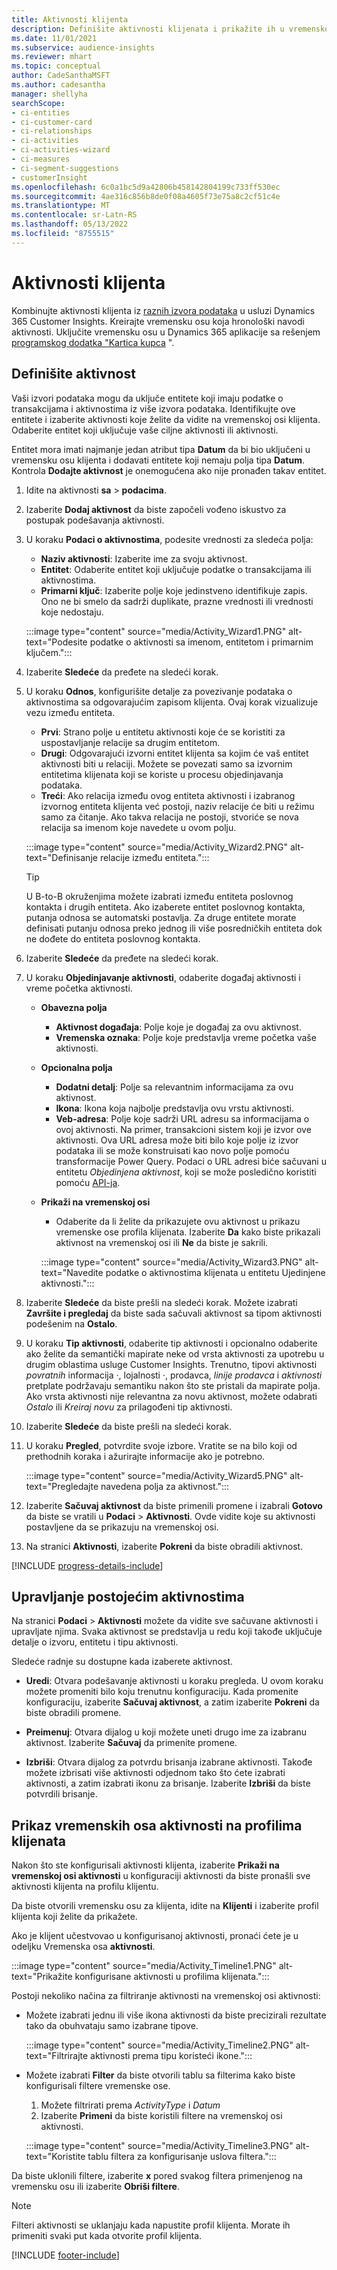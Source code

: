 ```yaml
---
title: Aktivnosti klijenta
description: Definišite aktivnosti klijenata i prikažite ih u vremenskoj osi na profilima klijenata.
ms.date: 11/01/2021
ms.subservice: audience-insights
ms.reviewer: mhart
ms.topic: conceptual
author: CadeSanthaMSFT
ms.author: cadesantha
manager: shellyha
searchScope:
- ci-entities
- ci-customer-card
- ci-relationships
- ci-activities
- ci-activities-wizard
- ci-measures
- ci-segment-suggestions
- customerInsight
ms.openlocfilehash: 6c0a1bc5d9a42806b458142804199c733ff530ec
ms.sourcegitcommit: 4ae316c856b8de0f08a4605f73e75a8c2cf51c4e
ms.translationtype: MT
ms.contentlocale: sr-Latn-RS
ms.lasthandoff: 05/13/2022
ms.locfileid: "8755515"
---
```

# <a name="customer-activities"></a>Aktivnosti klijenta

Kombinujte aktivnosti klijenta iz [raznih izvora podataka](data-sources.md) u usluzi Dynamics 365 Customer Insights. Kreirajte vremensku osu koja hronološki navodi aktivnosti. Uključite vremensku osu u Dynamics 365 aplikacije sa rešenjem [programskog dodatka "Kartica kupca](customer-card-add-in.md) ".

## <a name="define-an-activity"></a>Definišite aktivnost

Vaši izvori podataka mogu da uključe entitete koji imaju podatke o transakcijama i aktivnostima iz više izvora podataka. Identifikujte ove entitete i izaberite aktivnosti koje želite da vidite na vremenskoj osi klijenta. Odaberite entitet koji uključuje vaše ciljne aktivnosti ili aktivnosti.

Entitet mora imati najmanje jedan atribut tipa **Datum** da bi bio uključeni u vremensku osu klijenta i dodavati entitete koji nemaju polja tipa **Datum**. Kontrola **Dodajte aktivnost** je onemogućena ako nije pronađen takav entitet.

1. Idite na aktivnosti **sa** > **podacima**.

1. Izaberite **Dodaj aktivnost** da biste započeli vođeno iskustvo za postupak podešavanja aktivnosti.

1. U koraku **Podaci o aktivnostima**, podesite vrednosti za sledeća polja:

   - **Naziv aktivnosti**: Izaberite ime za svoju aktivnost.
   - **Entitet**: Odaberite entitet koji uključuje podatke o transakcijama ili aktivnostima.
   - **Primarni ključ**: Izaberite polje koje jedinstveno identifikuje zapis. Ono ne bi smelo da sadrži duplikate, prazne vrednosti ili vrednosti koje nedostaju.

   :::image type="content" source="media/Activity_Wizard1.PNG" alt-text="Podesite podatke o aktivnosti sa imenom, entitetom i primarnim ključem.":::

1. Izaberite **Sledeće** da pređete na sledeći korak.

1. U koraku **Odnos**, konfigurišite detalje za povezivanje podataka o aktivnostima sa odgovarajućim zapisom klijenta. Ovaj korak vizualizuje vezu između entiteta.  

   - **Prvi**: Strano polje u entitetu aktivnosti koje će se koristiti za uspostavljanje relacije sa drugim entitetom.
   - **Drugi**: Odgovarajući izvorni entitet klijenta sa kojim će vaš entitet aktivnosti biti u relaciji. Možete se povezati samo sa izvornim entitetima klijenata koji se koriste u procesu objedinjavanja podataka.
   - **Treći**: Ako relacija između ovog entiteta aktivnosti i izabranog izvornog entiteta klijenta već postoji, naziv relacije će biti u režimu samo za čitanje. Ako takva relacija ne postoji, stvoriće se nova relacija sa imenom koje navedete u ovom polju.

   :::image type="content" source="media/Activity_Wizard2.PNG" alt-text="Definisanje relacije između entiteta.":::

   > [!TIP]
   > U B-to-B okruženjima možete izabrati između entiteta poslovnog kontakta i drugih entiteta. Ako izaberete entitet poslovnog kontakta, putanja odnosa se automatski postavlja. Za druge entitete morate definisati putanju odnosa preko jednog ili više posredničkih entiteta dok ne dođete do entiteta poslovnog kontakta.

1. Izaberite **Sledeće** da pređete na sledeći korak. 

1. U koraku **Objedinjavanje aktivnosti**, odaberite događaj aktivnosti i vreme početka aktivnosti. 
   - **Obavezna polja**
      - **Aktivnost događaja**: Polje koje je događaj za ovu aktivnost.
      - **Vremenska oznaka**: Polje koje predstavlja vreme početka vaše aktivnosti.

   - **Opcionalna polja**
      - **Dodatni detalj**: Polje sa relevantnim informacijama za ovu aktivnost.
      - **Ikona**: Ikona koja najbolje predstavlja ovu vrstu aktivnosti.
      - **Veb-adresa**: Polje koje sadrži URL adresu sa informacijama o ovoj aktivnosti. Na primer, transakcioni sistem koji je izvor ove aktivnosti. Ova URL adresa može biti bilo koje polje iz izvor podataka ili se može konstruisati kao novo polje pomoću transformacije Power Query. Podaci o URL adresi biće sačuvani u entitetu *Objedinjena aktivnost*, koji se može posledično koristiti pomoću [API-ja](apis.md).

   - **Prikaži na vremenskoj osi**
      - Odaberite da li želite da prikazujete ovu aktivnost u prikazu vremenske ose profila klijenata. Izaberite **Da** kako biste prikazali aktivnost na vremenskoj osi ili **Ne** da biste je sakrili.

      :::image type="content" source="media/Activity_Wizard3.PNG" alt-text="Navedite podatke o aktivnostima klijenata u entitetu Ujedinjene aktivnosti.":::

1. Izaberite **Sledeće** da biste prešli na sledeći korak. Možete izabrati **Završite i pregledaj** da biste sada sačuvali aktivnost sa tipom aktivnosti podešenim na **Ostalo**. 

1. U koraku **Tip aktivnosti**, odaberite tip aktivnosti i opcionalno odaberite ako želite da semantički mapirate neke od vrsta aktivnosti za upotrebu u drugim oblastima usluge Customer Insights. Trenutno, tipovi aktivnosti *povratnih* informacija *·*, lojalnosti *·*, prodavca, *linije prodavca* i *aktivnosti* pretplate podržavaju semantiku nakon što ste pristali da mapirate polja. Ako vrsta aktivnosti nije relevantna za novu aktivnost, možete odabrati *Ostalo* ili *Kreiraj novu* za prilagođeni tip aktivnosti.

1. Izaberite **Sledeće** da biste prešli na sledeći korak. 

1. U koraku **Pregled**, potvrdite svoje izbore. Vratite se na bilo koji od prethodnih koraka i ažurirajte informacije ako je potrebno.

   :::image type="content" source="media/Activity_Wizard5.PNG" alt-text="Pregledajte navedena polja za aktivnost.":::
   
1. Izaberite **Sačuvaj aktivnost** da biste primenili promene i izabrali **Gotovo** da biste se vratili u **Podaci** > **Aktivnosti**. Ovde vidite koje su aktivnosti postavljene da se prikazuju na vremenskoj osi. 

1. Na stranici **Aktivnosti**, izaberite **Pokreni** da biste obradili aktivnost. 

[!INCLUDE [progress-details-include](includes/progress-details-pane.md)]

## <a name="manage-existing-activities"></a>Upravljanje postojećim aktivnostima

Na stranici **Podaci** > **Aktivnosti** možete da vidite sve sačuvane aktivnosti i upravljate njima. Svaka aktivnost se predstavlja u redu koji takođe uključuje detalje o izvoru, entitetu i tipu aktivnosti.

Sledeće radnje su dostupne kada izaberete aktivnost. 

- **Uredi**: Otvara podešavanje aktivnosti u koraku pregleda. U ovom koraku možete promeniti bilo koju trenutnu konfiguraciju. Kada promenite konfiguraciju, izaberite **Sačuvaj aktivnost**, a zatim izaberite **Pokreni** da biste obradili promene.

- **Preimenuj**: Otvara dijalog u koji možete uneti drugo ime za izabranu aktivnost. Izaberite **Sačuvaj** da primenite promene.

- **Izbriši**: Otvara dijalog za potvrdu brisanja izabrane aktivnosti. Takođe možete izbrisati više aktivnosti odjednom tako što ćete izabrati aktivnosti, a zatim izabrati ikonu za brisanje. Izaberite **Izbriši** da biste potvrdili brisanje.

## <a name="view-activity-timelines-on-customer-profiles"></a>Prikaz vremenskih osa aktivnosti na profilima klijenata

Nakon što ste konfigurisali aktivnosti klijenta, izaberite **Prikaži na vremenskoj osi aktivnosti** u konfiguraciji aktivnosti da biste pronašli sve aktivnosti klijenta na profilu klijentu.

Da biste otvorili vremensku osu za klijenta, idite na **Klijenti** i izaberite profil klijenta koji želite da prikažete.

Ako je klijent učestvovao u konfigurisanoj aktivnosti, pronaći ćete je u odeljku Vremenska osa **aktivnosti**.

:::image type="content" source="media/Activity_Timeline1.PNG" alt-text="Prikažite konfigurisane aktivnosti u profilima klijenata.":::

Postoji nekoliko načina za filtriranje aktivnosti na vremenskoj osi aktivnosti:

- Možete izabrati jednu ili više ikona aktivnosti da biste precizirali rezultate tako da obuhvataju samo izabrane tipove.

  :::image type="content" source="media/Activity_Timeline2.PNG" alt-text="Filtrirajte aktivnosti prema tipu koristeći ikone.":::

- Možete izabrati **Filter** da biste otvorili tablu sa filterima kako biste konfigurisali filtere vremenske ose.

   1. Možete filtrirati prema *ActivityType* i *Datum*
   1. Izaberite **Primeni** da biste koristili filtere na vremenskoj osi aktivnosti.

   :::image type="content" source="media/Activity_Timeline3.PNG" alt-text="Koristite tablu filtera za konfigurisanje uslova filtera.":::

Da biste uklonili filtere, izaberite **x** pored svakog filtera primenjenog na vremensku osu ili izaberite **Obriši filtere**.


> [!NOTE]
> Filteri aktivnosti se uklanjaju kada napustite profil klijenta. Morate ih primeniti svaki put kada otvorite profil klijenta.

[!INCLUDE [footer-include](includes/footer-banner.md)]
